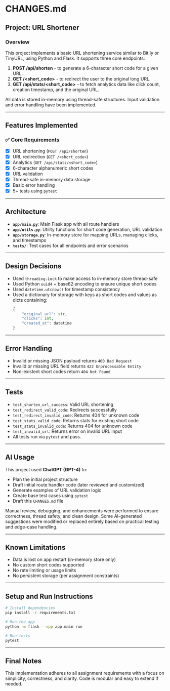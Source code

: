 # CHANGES.md

## Project: URL Shortener

### Overview
This project implements a basic URL shortening service similar to Bit.ly or TinyURL, using Python and Flask. It supports three core endpoints:

1. **POST /api/shorten** - to generate a 6-character short code for a given URL.
2. **GET /<short_code>** - to redirect the user to the original long URL.
3. **GET /api/stats/<short_code>** - to fetch analytics data like click count, creation timestamp, and the original URL.

All data is stored in-memory using thread-safe structures. Input validation and error handling have been implemented.

---

## Features Implemented

### ✅ Core Requirements
- [x] URL shortening (`POST /api/shorten`)
- [x] URL redirection (`GET /<short_code>`)
- [x] Analytics (`GET /api/stats/<short_code>`)
- [x] 6-character alphanumeric short codes
- [x] URL validation
- [x] Thread-safe in-memory data storage
- [x] Basic error handling
- [x] 5+ tests using `pytest`

---

## Architecture

- **`app/main.py`**: Main Flask app with all route handlers
- **`app/utils.py`**: Utility functions for short code generation, URL validation
- **`app/storage.py`**: In-memory store for mapping URLs, managing clicks, and timestamps
- **`tests/`**: Test cases for all endpoints and error scenarios

---

## Design Decisions

- Used `threading.Lock` to make access to in-memory store thread-safe
- Used Python `uuid4` + base62 encoding to ensure unique short codes
- Used `datetime.utcnow()` for timestamp consistency
- Used a dictionary for storage with keys as short codes and values as dicts containing:
  ```python
  {
      "original_url": str,
      "clicks": int,
      "created_at": datetime
  }
  ```

---

## Error Handling

- Invalid or missing JSON payload returns `400 Bad Request`
- Invalid or missing URL field returns `422 Unprocessable Entity`
- Non-existent short codes return `404 Not Found`

---

## Tests

- `test_shorten_url_success`: Valid URL shortening
- `test_redirect_valid_code`: Redirects successfully
- `test_redirect_invalid_code`: Returns 404 for unknown code
- `test_stats_valid_code`: Returns stats for existing short code
- `test_stats_invalid_code`: Returns 404 for unknown code
- `test_invalid_url`: Returns error on invalid URL input
- All tests run via `pytest` and pass.

---

## AI Usage

This project used **ChatGPT (GPT-4)** to:

- Plan the initial project structure
- Draft initial route handler code (later reviewed and customized)
- Generate examples of URL validation logic
- Create base test cases using `pytest`
- Draft this `CHANGES.md` file

Manual review, debugging, and enhancements were performed to ensure correctness, thread safety, and clean design. Some AI-generated suggestions were modified or replaced entirely based on practical testing and edge-case handling.

---

## Known Limitations

- Data is lost on app restart (in-memory store only)
- No custom short codes supported
- No rate limiting or usage limits
- No persistent storage (per assignment constraints)

---

## Setup and Run Instructions

```bash
# Install dependencies
pip install -r requirements.txt

# Run the app
python -m flask --app app.main run

# Run tests
pytest
```

---

## Final Notes

This implementation adheres to all assignment requirements with a focus on simplicity, correctness, and clarity. Code is modular and easy to extend if needed.

